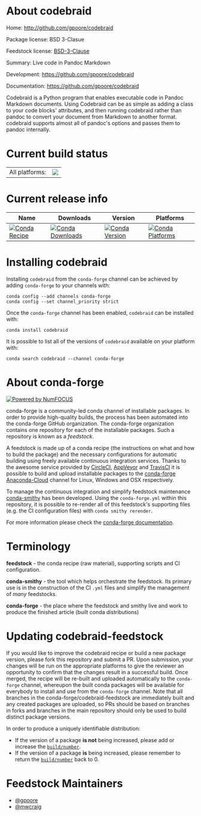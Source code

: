 About codebraid
===============

Home: http://github.com/gpoore/codebraid

Package license: BSD 3-Clasue

Feedstock license: [BSD-3-Clause](https://github.com/conda-forge/codebraid-feedstock/blob/master/LICENSE.txt)

Summary: Live code in Pandoc Markdown

Development: https://github.com/gpoore/codebraid

Documentation: https://github.com/gpoore/codebraid

Codebraid is a Python program that enables executable code in Pandoc Markdown
documents. Using Codebraid can be as simple as adding a class to your code
blocks' attributes, and then running codebraid rather than pandoc to convert
your document from Markdown to another format. codebraid supports almost all
of pandoc's options and passes them to pandoc internally.


Current build status
====================


<table><tr><td>All platforms:</td>
    <td>
      <a href="https://dev.azure.com/conda-forge/feedstock-builds/_build/latest?definitionId=6967&branchName=master">
        <img src="https://dev.azure.com/conda-forge/feedstock-builds/_apis/build/status/codebraid-feedstock?branchName=master">
      </a>
    </td>
  </tr>
</table>

Current release info
====================

| Name | Downloads | Version | Platforms |
| --- | --- | --- | --- |
| [![Conda Recipe](https://img.shields.io/badge/recipe-codebraid-green.svg)](https://anaconda.org/conda-forge/codebraid) | [![Conda Downloads](https://img.shields.io/conda/dn/conda-forge/codebraid.svg)](https://anaconda.org/conda-forge/codebraid) | [![Conda Version](https://img.shields.io/conda/vn/conda-forge/codebraid.svg)](https://anaconda.org/conda-forge/codebraid) | [![Conda Platforms](https://img.shields.io/conda/pn/conda-forge/codebraid.svg)](https://anaconda.org/conda-forge/codebraid) |

Installing codebraid
====================

Installing `codebraid` from the `conda-forge` channel can be achieved by adding `conda-forge` to your channels with:

```
conda config --add channels conda-forge
conda config --set channel_priority strict
```

Once the `conda-forge` channel has been enabled, `codebraid` can be installed with:

```
conda install codebraid
```

It is possible to list all of the versions of `codebraid` available on your platform with:

```
conda search codebraid --channel conda-forge
```


About conda-forge
=================

[![Powered by
NumFOCUS](https://img.shields.io/badge/powered%20by-NumFOCUS-orange.svg?style=flat&colorA=E1523D&colorB=007D8A)](https://numfocus.org)

conda-forge is a community-led conda channel of installable packages.
In order to provide high-quality builds, the process has been automated into the
conda-forge GitHub organization. The conda-forge organization contains one repository
for each of the installable packages. Such a repository is known as a *feedstock*.

A feedstock is made up of a conda recipe (the instructions on what and how to build
the package) and the necessary configurations for automatic building using freely
available continuous integration services. Thanks to the awesome service provided by
[CircleCI](https://circleci.com/), [AppVeyor](https://www.appveyor.com/)
and [TravisCI](https://travis-ci.com/) it is possible to build and upload installable
packages to the [conda-forge](https://anaconda.org/conda-forge)
[Anaconda-Cloud](https://anaconda.org/) channel for Linux, Windows and OSX respectively.

To manage the continuous integration and simplify feedstock maintenance
[conda-smithy](https://github.com/conda-forge/conda-smithy) has been developed.
Using the ``conda-forge.yml`` within this repository, it is possible to re-render all of
this feedstock's supporting files (e.g. the CI configuration files) with ``conda smithy rerender``.

For more information please check the [conda-forge documentation](https://conda-forge.org/docs/).

Terminology
===========

**feedstock** - the conda recipe (raw material), supporting scripts and CI configuration.

**conda-smithy** - the tool which helps orchestrate the feedstock.
                   Its primary use is in the construction of the CI ``.yml`` files
                   and simplify the management of *many* feedstocks.

**conda-forge** - the place where the feedstock and smithy live and work to
                  produce the finished article (built conda distributions)


Updating codebraid-feedstock
============================

If you would like to improve the codebraid recipe or build a new
package version, please fork this repository and submit a PR. Upon submission,
your changes will be run on the appropriate platforms to give the reviewer an
opportunity to confirm that the changes result in a successful build. Once
merged, the recipe will be re-built and uploaded automatically to the
`conda-forge` channel, whereupon the built conda packages will be available for
everybody to install and use from the `conda-forge` channel.
Note that all branches in the conda-forge/codebraid-feedstock are
immediately built and any created packages are uploaded, so PRs should be based
on branches in forks and branches in the main repository should only be used to
build distinct package versions.

In order to produce a uniquely identifiable distribution:
 * If the version of a package **is not** being increased, please add or increase
   the [``build/number``](https://docs.conda.io/projects/conda-build/en/latest/resources/define-metadata.html#build-number-and-string).
 * If the version of a package **is** being increased, please remember to return
   the [``build/number``](https://docs.conda.io/projects/conda-build/en/latest/resources/define-metadata.html#build-number-and-string)
   back to 0.

Feedstock Maintainers
=====================

* [@gpoore](https://github.com/gpoore/)
* [@mwcraig](https://github.com/mwcraig/)

